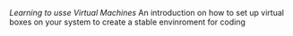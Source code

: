 *Learning to usse Virtual Machines* 
 An introduction on how to set up virtual boxes on your system to create a stable envinroment for coding
